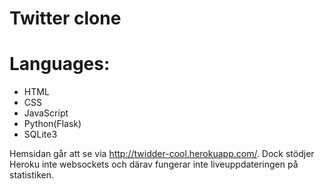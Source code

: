 # Twitter clone 
# Languages:
  * HTML
  * CSS
  * JavaScript
  * Python(Flask)
  * SQLite3

Hemsidan går att se via http://twidder-cool.herokuapp.com/. Dock stödjer Heroku inte websockets och därav fungerar inte liveuppdateringen på statistiken.
